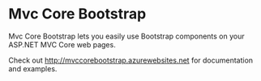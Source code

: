 # Mvc Core Bootstrap

Mvc Core Bootstrap lets you easily use Bootstrap components on your ASP.NET MVC Core web pages.

Check out http://mvccorebootstrap.azurewebsites.net for documentation and examples.